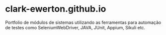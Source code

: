 # clark-ewerton.github.io

Portfolio de módulos de sistemas utilizando as ferramentas para automação de testes como SeleniumWebDriver, JAVA, JUnit, Appium, Sikuli etc.
